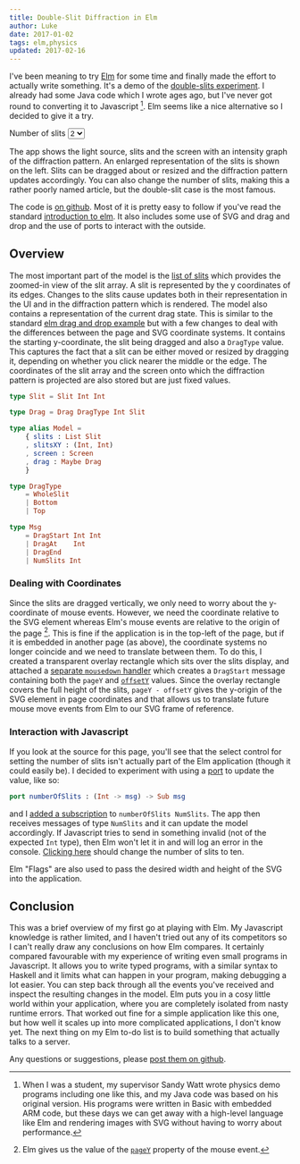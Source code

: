 ```yaml
---
title: Double-Slit Diffraction in Elm
author: Luke
date: 2017-01-02
tags: elm,physics
updated: 2017-02-16
---
```


I've been meaning to try [Elm](http://elm-lang.org) for some time and finally made the effort to actually write something. It's a demo of the [double-slits experiment](https://en.wikipedia.org/wiki/Double-slit_experiment). I already had some Java code which I wrote ages ago, but I've never got round to converting it to Javascript [^swatt]. Elm seems like a nice alternative so I decided to give it a try.

[^swatt]: When I was a student, my supervisor Sandy Watt wrote physics demo programs including one like this, and my Java code was based on his original version. His programs were written in Basic with embedded ARM code, but these days we can get away with a high-level language like Elm and rendering images with SVG without having to worry about performance.

<div id="slits" style="width: 700px; margin: 0 auto;"></div>
<div id="controls">
<label for="numSlits">Number of slits</label>
<select id="numSlits" onchange="changeSlits()">
        <option value="1">1</option>
        <option value="2" selected>2</option>
        <option value="3">3</option>
        <option value="4">4</option>
        <option value="5">5</option>
        <option value="6">6</option>
</select>
</div>
<script src="slits.js"></script>
<script>
    var app = Elm.Main.init({
      node: document.getElementById('slits'),
      flags: { width: 700, height: 500 }
    });
    var nSlitsNode = document.getElementById('numSlits');
    nSlitsNode.options[1].selected = true;
    function changeSlits() {
        app.ports.numberOfSlits.send(Number(nSlitsNode.value));
    }
</script>

The app shows the light source, slits and the screen with an intensity graph of the diffraction pattern. An enlarged representation of the slits is shown on the left. Slits can be dragged about or resized and the diffraction pattern updates accordingly. You can also change the number of slits, making this a rather poorly named article, but the double-slit case is the most famous.

The code is [on github](https://github.com/tekul/elm-slits). Most of it is pretty easy to follow if you've read the standard [introduction to elm](https://guide.elm-lang.org/). It also includes some use of SVG and drag and drop and the use of ports to interact with the outside.

## Overview

The most important part of the model is the [list of slits](https://github.com/tekul/elm-slits/blob/4232544c5f5c74734ada4d81667b788c33044c7f/src/Model.elm#L27) which provides the zoomed-in view of the slit array. A slit is represented by the y coordinates of its edges. Changes to the slits cause updates both in their representation in the UI and in the diffraction pattern which is rendered. The model also contains a representation of the current drag state. This is similar to the standard [elm drag and drop example](http://elm-lang.org/examples/drag) but with a few changes to deal with the differences between the page and SVG coordinate systems. It contains the starting y-coordinate, the slit being dragged and also a `DragType` value. This captures the fact that a slit can be either moved or resized by dragging it, depending on whether you click nearer the middle or the edge. The coordinates of the slit array and the screen onto which the diffraction pattern is projected are also stored but are just fixed values.

```elm
type Slit = Slit Int Int

type Drag = Drag DragType Int Slit

type alias Model =
    { slits : List Slit
    , slitsXY : (Int, Int)
    , screen : Screen
    , drag : Maybe Drag
    }

type DragType
    = WholeSlit
    | Bottom
    | Top

type Msg
    = DragStart Int Int
    | DragAt    Int
    | DragEnd
    | NumSlits Int
```

### Dealing with Coordinates

Since the slits are dragged vertically, we only need to worry about the y-coordinate of mouse events. However, we need the coordinate relative to the SVG element whereas Elm's mouse events are relative to the origin of the page [^elm-mouse]. This is fine if the application is in the top-left of the page, but if it is embedded in another page (as above), the coordinate systems no longer coincide and we need to translate between them. To do this, I created a transparent overlay rectangle which sits over the slits display, and attached a [separate `mousedown` handler](https://github.com/tekul/elm-slits/blob/da067c50569cb45409e23ab1df5714ba38896fc1/src/View.elm#L62) which creates a `DragStart` message containing both the `pageY` and [`offsetY`](https://developer.mozilla.org/en-US/docs/Web/API/MouseEvent/offsetY) values. Since the overlay rectangle covers the full height of the slits, `pageY - offsetY` gives the y-origin of the SVG element in page coordinates and that allows us to translate future mouse move events from Elm to our SVG frame of reference.

[^elm-mouse]: Elm gives us the value of the [`pageY`](https://developer.mozilla.org/en-US/docs/Web/API/MouseEvent/pageY) property of the mouse event.

### Interaction with Javascript

If you look at the source for this page, you'll see that the select control for setting the number of slits isn't actually part of the Elm application (though it could easily be). I decided to experiment with using a [port](https://guide.elm-lang.org/interop/javascript.html) to update the value, like so:

```elm
port numberOfSlits : (Int -> msg) -> Sub msg
```

and I [added a subscription](https://github.com/tekul/elm-slits/blob/4232544c5f5c74734ada4d81667b788c33044c7f/src/Main.elm#L66) to `numberOfSlits NumSlits`. The app then receives messages of type `NumSlits` and it can update the model accordingly. If Javascript tries to send in something invalid (not of the expected `Int` type), then Elm won't let it in and will log an error in the console.
<a href="javascript:void(0)" onclick="app.ports.numberOfSlits.send(10)">Clicking here</a>
should change the number of slits to ten.

Elm "Flags" are also used to pass the desired width and height of the SVG into the application.


## Conclusion

This was a brief overview of my first go at playing with Elm. My Javascript knowledge is rather limited, and I haven't tried out any of its competitors so I can't really draw any conclusions on how Elm compares. It certainly compared favourable with my experience of writing even small programs in Javascript. It allows you to write typed programs, with a similar syntax to Haskell and it limits what can happen in your program, making debugging a lot easier. You can step back through all the events you've received and inspect the resulting changes in the model. Elm puts you in a cosy little world within your application, where you are completely isolated from nasty runtime errors. That worked out fine for a simple application like this one, but how well it scales up into more complicated applications, I don't know yet. The next thing on my Elm to-do list is to build something that actually talks to a server.

Any questions or suggestions, please [post them on github](https://github.com/tekul/elm-slits/issues).
